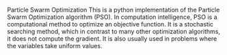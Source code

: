 Particle Swarm Optimization
This is a python implementation of the Particle Swarm Optimization algorithm (PSO). In computation intelligence, PSO is a computational method to optimize an objective function. It is a stochastic searching method, which in contrast to many other optimization algorithms, it does not compute the gradient. It is also usually used in problems where the variables take uniform values.
